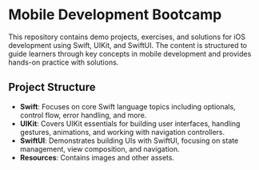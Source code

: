# Mobile Development Bootcamp

This repository contains demo projects, exercises, and solutions for iOS development using Swift, UIKit, and SwiftUI. The content is structured to guide learners through key concepts in mobile development and provides hands-on practice with solutions.

## Project Structure

- **Swift**: Focuses on core Swift language topics including optionals, control flow, error handling, and more.
- **UIKit**: Covers UIKit essentials for building user interfaces, handling gestures, animations, and working with navigation controllers.
- **SwiftUI**: Demonstrates building UIs with SwiftUI, focusing on state management, view composition, and navigation.
- **Resources**: Contains images and other assets.
